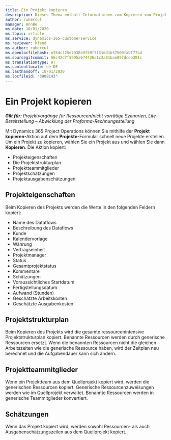 ```yaml
---
title: Ein Projekt kopieren
description: Dieses Thema enthält Informationen zum Kopieren von Projekten in Dynamics 365 Project Operations.
author: ruhercul
manager: AnnBe
ms.date: 10/01/2020
ms.topic: article
ms.service: dynamics-365-customerservice
ms.reviewer: kfend
ms.author: ruhercul
ms.openlocfilehash: e35dc725e7938e9f59f7151dd1b37500fabf77a4
ms.sourcegitcommit: 56c42d7f5995a674426a1c2a81bae897dceb391c
ms.translationtype: HT
ms.contentlocale: de-DE
ms.lasthandoff: 10/01/2020
ms.locfileid: "3908143"
---
```

# <a name="copy-a-project"></a>Ein Projekt kopieren

_**Gilt für:** Projektvorgänge für Ressourcen/nicht vorrätige Szenarien, Lite-Bereitstellung – Abwicklung der Proforma-Rechnungsstellung_

Mit Dynamics 365 Project Operations können Sie mithilfe der **Projekt kopieren**-Aktion auf dem **Projekte**-Formular schnell neue Projekte erstellen. Um ein Projekt zu kopieren, wählen Sie ein Projekt aus und wählen Sie dann **Kopieren**. Die Aktion kopiert:

- Projekteigenschaften
- Die Projektstrukturplan
- Projektteammitglieder
- Projektschätzungen
- Projektausgabenschätzungen

## <a name="project-properties"></a>Projekteigenschaften

Beim Kopieren des Projekts werden die Werte in den folgenden Feldern kopiert:

- Name des Dataflows
- Beschreibung des Dataflows
- Kunde
- Kalendervorlage
- Währung
- Vertragseinheit
- Projektmanager
- Status
- Gesamtprojektstatus
- Kommentare
- Schätzungen
- Voraussichtliches Startdatum
- Fertigstellungsdatum
- Aufwand (Stunden)
- Geschätzte Arbeitskosten
- Geschätzte Ausgabenkosten

## <a name="work-breakdown-structure"></a>Projektstrukturplan

Beim Kopieren des Projekts wird die gesamte ressourcenintensive Projektstrukturplan kopiert. Benannte Ressourcen werden durch generische Ressourcen ersetzt. Wenn die benannten Ressourcen nicht die gleichen Arbeitszeiten wie die generische Ressource haben, wird der Zeitplan neu berechnet und die Aufgabendauer kann sich ändern.

## <a name="project-team-members"></a>Projektteammitglieder

Wenn ein Projektteam aus dem Quellprojekt kopiert wird, werden die generischen Ressourcen kopiert. Generische Ressourcenzuweisungen werden wie im Quellprojekt verwaltet. Benannte Ressourcen werden in generische Teammitglieder konvertiert.

## <a name="estimates"></a>Schätzungen

Wenn das Projekt kopiert wird, werden sowohl Ressourcen- als auch Ausgabenschätzungszeilen aus dem Quellprojekt kopiert.